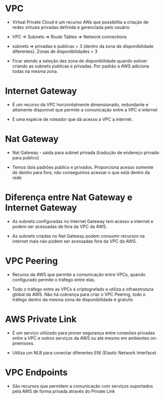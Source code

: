 
# VPC

 - Virtual Private Cloud é um recurso AWs que possibilita a criação de redes virtuais privadas definida e gerenciada pelo usuário

 - VPC => Subnets =>  Route Tables => Network connections

- subnets => privadas e publicas = 3 (dentro da zona de disponibilidade diferentes). Zonas de disponibilidades = 3

- Ficar atendo a seleção das zona de disponibilidade quando estiver criando as subnets publicas e privadas. Por padrão a AWS adiciona todas na mesma zona.

# Internet Gateway

- É um recurso da VPC horizontalmente dimensionado, redundante e altamente disponível que permite a comunicação entre a VPC e internet

- E uma espécie de roteador que dá acesso a VPC a internet.

# Nat Gateway

- Nat Gateway - saida para subnet privada (tradução de endereço privado para publico)

- Temos dois padrões publico e privados. Proporciona acesso somente de dentro para fora, não conseguimos acessar o que está dentro da rede


# Diferença entre Nat Gateway e Internet Gateway

- As subnets configuradas no Internet Gateway tem acesso a internet e podem ser acessadas de fora da VPC da AWS.

- As subnets criadas no Nat Gateway podem consumir recursos na internet mais não podem ser acessadas fora da VPC da AWS.

# VPC Peering

- Recurso da AWS que permite a comunicação entre VPCs, quando configurado permite o tráfego entre elas.

- Todo o tráfego entre as VPCs é criptografado e utiliza a infraestrutura global da AWS. Não há cobrança para criar o VPC Peering, todo o tráfego dentro da mesma zona de disponibilidade é gratuíto

# AWS Private Link

- É um serviço utilizado para prover segurança entre conexões privadas entre a VPC e outros serviços da AWS ou até mesmo em ambientes on-premisses.

- Utiliza um NLB para conectar diferentes ENI (Elastic Network Interface)


# VPC Endpoints

- São recursos que permitem a comunicação com serviços suportados pela AWS de forma privada através do Private Link

